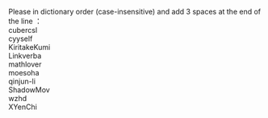 Please in dictionary order (case-insensitive) and add 3 spaces at the end of the line ：   
cubercsl   
cyyself   
KiritakeKumi   
Linkverba   
mathlover   
moesoha  
qinjun-li    
ShadowMov   
wzhd   
XYenChi   

